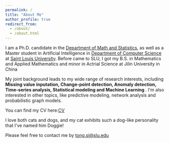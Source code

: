 ```yaml
---
permalink: /
title: "About Me"
author_profile: true
redirect_from: 
  - /about/
  - /about.html
---
```


I am a Ph.D. candidate in the [Department of Math and Statistics](https://mathstat.slu.edu/), as well as a Master student in Artificial Intelligence in [Department of Computer Science](https://www.slu.edu/science-and-engineering/academics/computer-science/index.php)  at [Saint Louis University](https://www.slu.edu/). Before came to SLU, I got my B.S. in Mathematics and Applied Mathematics and minor in Actrial Science at Jilin University in China

My joint background leads to my wide range of research interests, including <b>Missing value inputation, Change-point detection, Anomaly detection, Time-series analysis, Statistical modeling and Machine Learning </b>. I'm also interested in other topics, like predictive modeling, network analysis and probabilistic graph models.

You can find my CV here:[CV](https://Tongsi98.github.io/files/tongCV.pdf)
 
I love both cats and dogs, and my cat exhibits such a dog-like personality that I've named him Doggie!

Please feel free to contact me by <a href="mailto:tong.si@slu.edu">tong.si@slu.edu</a>

